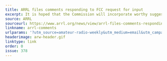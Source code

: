 ```yaml
---
title: ARRL files comments responding to FCC request for input
excerpt: It is hoped that the Commission will incorporate worthy suggestions in a future Notice of Proposed Rulemaking (NPRM) later this year.
source: ARRL
sourceurl: https://www.arrl.org/news/view/arrl-files-comments-responding-to-fcc-request-for-input
linkname: arrl-comments
urlparams: '?utm_source=amateur-radio-weekly&utm_medium=email&utm_campaign=newsletter'
headerimage: arw-header.gif
linktype: link
order: 0
issue: 378
---
```

